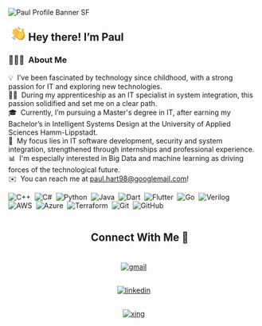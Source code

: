   <p><img src="https://raw.githubusercontent.com/Smil3MoreGH/Smil3MoreGH/refs/heads/main/sf_banner.png" alt="Paul Profile Banner SF"></p>
<p><img alt="Hand Wave" src="https://raw.githubusercontent.com/AVS1508/AVS1508/master/assets/Hand%20Wave.gif" width="40" align="left"></p><h2>Hey there! I’m Paul</h2>
<h3 id="-about-me">👨🏻‍💻 &nbsp;About Me</h3>
<p>
💡 &nbsp;I’ve been fascinated by technology since childhood, with a strong passion for IT and exploring new technologies.<br>
🧑‍💼 &nbsp;During my apprenticeship as an IT specialist in system integration, this passion solidified and set me on a clear path.<br>
🎓 &nbsp;Currently, I’m pursuing a Master's degree in IT, after earning my Bachelor’s in Intelligent Systems Design at the University of Applied Sciences Hamm-Lippstadt.<br>
🔐 &nbsp;My focus lies in IT software development, security and system integration, strengthened through internships and professional experience.<br>
📊 &nbsp;I'm especially interested in Big Data and machine learning as driving forces of the technological future.<br>
✉️ &nbsp;You can reach me at <a href="mailto:paul.hart98@googlemail.com">paul.hart98@googlemail.com</a>!
</p>
<p>
  <img src="https://img.shields.io/badge/-C++-05122A?style=flat&logo=C%2B%2B&logoColor=00599C" alt="C++">&nbsp;
  <img src="https://img.shields.io/badge/-C%23-05122A?style=flat&logo=c-sharp&logoColor=239120" alt="C#">&nbsp;
  <img src="https://img.shields.io/badge/-Python-05122A?style=flat&logo=python" alt="Python">&nbsp;
  <img src="https://img.shields.io/badge/-Java-05122A?style=flat&logo=Java&logoColor=FFA518" alt="Java">&nbsp;
  <img src="https://img.shields.io/badge/-Dart-05122A?style=flat&logo=dart&logoColor=0175C2" alt="Dart">&nbsp;
  <img src="https://img.shields.io/badge/-Flutter-05122A?style=flat&logo=flutter&logoColor=02569B" alt="Flutter">&nbsp;
  <img src="https://img.shields.io/badge/-Go-05122A?style=flat&logo=go&logoColor=00ADD8" alt="Go">&nbsp;
  <img src="https://img.shields.io/badge/-Verilog-05122A?style=flat&logo=verilog&logoColor=white" alt="Verilog"><br>
  <img src="https://img.shields.io/badge/-AWS-05122A?style=flat&logo=amazon-aws&logoColor=FF9900" alt="AWS">&nbsp;
  <img src="https://img.shields.io/badge/-Azure-05122A?style=flat&logo=microsoft-azure&logoColor=0078D4" alt="Azure">&nbsp;
  <img src="https://img.shields.io/badge/-Terraform-05122A?style=flat&logo=terraform&logoColor=7B42BC" alt="Terraform">&nbsp;
  <img src="https://img.shields.io/badge/-Git-05122A?style=flat&logo=git" alt="Git">&nbsp;
  <img src="https://img.shields.io/badge/-GitHub-05122A?style=flat&logo=github" alt="GitHub">
</p>
<!-- Connect with me -->
<div id="user-content-toc">
  <ul align="center">
    <summary><h2 style="display: inline-block">Connect With Me 🤝</h2></summary>
  </ul>
</div>

<div style="display: flex; flex-direction: column; align-items: center; gap: 30px; margin-top: 20px;">
  <!-- Gmail -->
  <a href="mailto:paul.hart98@googlemail.com" target="_blank">
    <img src="https://cdn.jsdelivr.net/npm/simple-icons@v9/icons/gmail.svg" alt="gmail" width="60" height="60" style="fill:#D14836;">
  </a>
  
  <!-- LinkedIn -->
  <a href="https://www.linkedin.com/in/paul--hartung/" target="_blank">
    <img src="https://cdn.jsdelivr.net/npm/simple-icons@v9/icons/linkedin.svg" alt="linkedin" width="60" height="60" style="fill:#0077B5;">
  </a>
  
  <!-- Xing -->
  <a href="https://www.xing.com/profile/Paul_Hartung6" target="_blank">
    <img src="https://cdn.jsdelivr.net/npm/simple-icons@v9/icons/xing.svg" alt="xing" width="60" height="60" style="fill:#006567;">
  </a>
</div>

